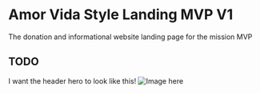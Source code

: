 # Amor Vida Style Landing MVP V1

The donation and informational website landing page for the mission MVP

## TODO

I want the header hero to look like this!
![Image here](https://cdn.discordapp.com/attachments/1079178250057695293/1079192201260703814/image.png)